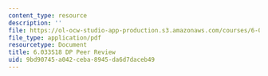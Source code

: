 ```yaml
---
content_type: resource
description: ''
file: https://ol-ocw-studio-app-production.s3.amazonaws.com/courses/6-033-computer-system-engineering-spring-2018/9bd90745a042ceba8945da6d7daceb49_MIT6_033S18_DP_PeerReview.pdf
file_type: application/pdf
resourcetype: Document
title: 6.033S18 DP Peer Review
uid: 9bd90745-a042-ceba-8945-da6d7daceb49
---
```

